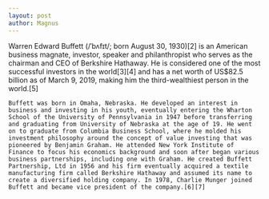 ```yaml
---
layout: post
author: Magnus
---
```

Warren Edward Buffett (/ˈbʌfɪt/; born August 30, 1930)[2] is an American business magnate, investor, speaker and philanthropist who serves as the chairman and CEO of Berkshire Hathaway. He is considered one of the most successful investors in the world[3][4] and has a net worth of US$82.5 billion as of March 9, 2019, making him the third-wealthiest person in the world.[5]

    Buffett was born in Omaha, Nebraska. He developed an interest in business and investing in his youth, eventually entering the Wharton School of the University of Pennsylvania in 1947 before transferring and graduating from University of Nebraska at the age of 19. He went on to graduate from Columbia Business School, where he molded his investment philosophy around the concept of value investing that was pioneered by Benjamin Graham. He attended New York Institute of Finance to focus his economics background and soon after began various business partnerships, including one with Graham. He created Buffett Partnership, Ltd in 1956 and his firm eventually acquired a textile manufacturing firm called Berkshire Hathaway and assumed its name to create a diversified holding company. In 1978, Charlie Munger joined Buffett and became vice president of the company.[6][7]